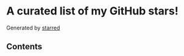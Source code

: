 # A curated list of my GitHub stars!

Generated by [starred](https://github.com/maguowei/starred)

## Contents

